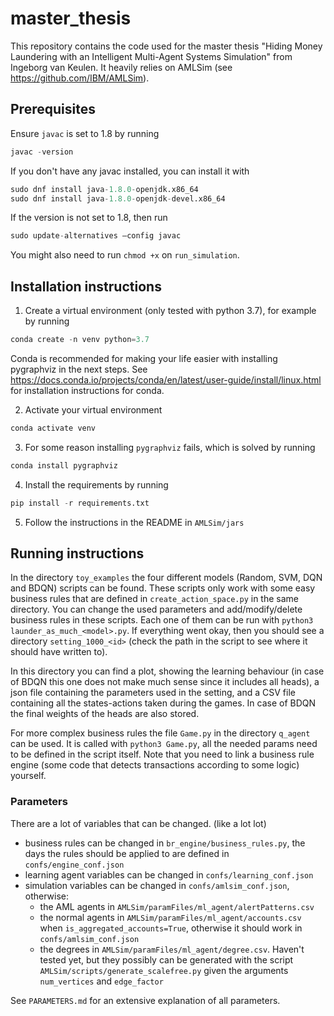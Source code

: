 # master_thesis
This repository contains the code used for the master thesis "Hiding Money Laundering with an Intelligent Multi-Agent 
Systems Simulation" from Ingeborg van Keulen. It heavily relies on AMLSim (see https://github.com/IBM/AMLSim).


## Prerequisites
Ensure `javac` is set to 1.8 by running
``` python
javac -version
```

If you don't have any javac installed, you can install it with
``` python
sudo dnf install java-1.8.0-openjdk.x86_64
sudo dnf install java-1.8.0-openjdk-devel.x86_64
```

If the version is not set to 1.8, then run
``` python
sudo update-alternatives –config javac
```

You might also need to run `chmod +x` on `run_simulation`.


## Installation instructions
1. Create a virtual environment (only tested with python 3.7), for example by running
``` python
conda create -n venv python=3.7
```

Conda is recommended for making your life easier with installing pygraphviz in the next steps.
See https://docs.conda.io/projects/conda/en/latest/user-guide/install/linux.html for installation instructions for conda.

2. Activate your virtual environment
``` python 
conda activate venv
```

3. For some reason installing `pygraphviz` fails, which is solved by running
 ``` python
 conda install pygraphviz
 ```
4. Install the requirements by running
``` python
pip install -r requirements.txt
```

5. Follow the instructions in the README in `AMLSim/jars`
   
[comment]: <> (6. To have all the modules available, run)

[comment]: <> (``` python)

[comment]: <> (pip install -e .)

[comment]: <> (```)


## Running instructions
In the directory `toy_examples` the four different models (Random, SVM, DQN and BDQN) scripts can be found.
These scripts only work with some easy business rules that are defined in `create_action_space.py` in the same 
directory. You can change the used parameters and add/modify/delete business rules in these scripts.
Each one of them can be run with `python3 launder_as_much_<model>.py`. If everything went okay, then you should
see a directory `setting_1000_<id>` (check the path in the script to see where it should have written to). 

In this directory you can find a plot, showing the learning behaviour (in case of BDQN this one does not make much 
sense since it includes all heads), a json file containing the parameters used in the setting, and a CSV file
containing all the states-actions taken during the games. 
In case of BDQN the final weights of the heads are also stored.

For more complex business rules the file `Game.py` in the directory `q_agent` can be used. It is called with
`python3 Game.py`, all the needed params need to be defined in the script itself. Note that you need to link a 
business rule engine (some code that detects transactions according to some logic) yourself. 

### Parameters
There are a lot of variables that can be changed. (like a lot lot)
- business rules can be changed in `br_engine/business_rules.py`, 
  the days the rules should be applied to are defined in `confs/engine_conf.json`
- learning agent variables can be changed in `confs/learning_conf.json`
- simulation variables can be changed in `confs/amlsim_conf.json`, otherwise:
  - the AML agents in `AMLSim/paramFiles/ml_agent/alertPatterns.csv`
  - the normal agents in `AMLSim/paramFiles/ml_agent/accounts.csv` when ```is_aggregated_accounts=True```, 
    otherwise it should work in `confs/amlsim_conf.json`
  - the degrees in `AMLSim/paramFiles/ml_agent/degree.csv`. 
    Haven't tested yet, but they possibly can be generated with the script `AMLSim/scripts/generate_scalefree.py` given the arguments `num_vertices` and `edge_factor`
    
See ```PARAMETERS.md``` for an extensive explanation of all parameters.
